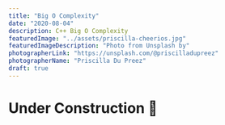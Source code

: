 ```yaml
---
title: "Big O Complexity"
date: "2020-08-04"
description: C++ Big O Complexity
featuredImage: "../assets/priscilla-cheerios.jpg"
featuredImageDescription: "Photo from Unsplash by"
photographerLink: "https://unsplash.com/@priscilladupreez"
photographerName: "Priscilla Du Preez"
draft: true
---
```


# Under Construction 🚧
